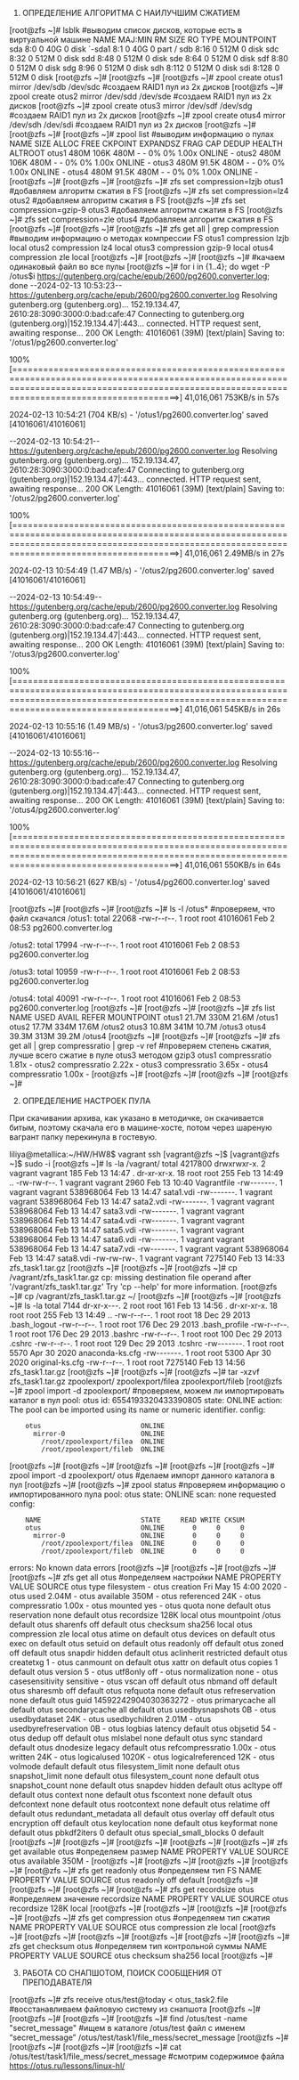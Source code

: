 1. ОПРЕДЕЛЕНИЕ АЛГОРИТМА С НАИЛУЧШИМ СЖАТИЕМ

[root@zfs ~]# lsblk        #выводим список дисков, которые есть в виртуальной машине
NAME   MAJ:MIN RM  SIZE RO TYPE MOUNTPOINT
sda      8:0    0   40G  0 disk 
`-sda1   8:1    0   40G  0 part /
sdb      8:16   0  512M  0 disk 
sdc      8:32   0  512M  0 disk 
sdd      8:48   0  512M  0 disk 
sde      8:64   0  512M  0 disk 
sdf      8:80   0  512M  0 disk 
sdg      8:96   0  512M  0 disk 
sdh      8:112  0  512M  0 disk 
sdi      8:128  0  512M  0 disk 
[root@zfs ~]# 
[root@zfs ~]# 
[root@zfs ~]# zpool create otus1 mirror /dev/sdb /dev/sdc       #создаем RAID1 пул из 2х дисков
[root@zfs ~]# zpool create otus2 mirror /dev/sdd /dev/sde 	#создаем RAID1 пул из 2х дисков
[root@zfs ~]# zpool create otus3 mirror /dev/sdf /dev/sdg 	#создаем RAID1 пул из 2х дисков
[root@zfs ~]# zpool create otus4 mirror /dev/sdh /dev/sdi 	#создаем RAID1 пул из 2х дисков
[root@zfs ~]# 
[root@zfs ~]# 
[root@zfs ~]# zpool list 	#выводим информацию о пулах
NAME    SIZE  ALLOC   FREE  CKPOINT  EXPANDSZ   FRAG    CAP  DEDUP    HEALTH  ALTROOT
otus1   480M   106K   480M        -         -     0%     0%  1.00x    ONLINE  -
otus2   480M   106K   480M        -         -     0%     0%  1.00x    ONLINE  -
otus3   480M  91.5K   480M        -         -     0%     0%  1.00x    ONLINE  -
otus4   480M  91.5K   480M        -         -     0%     0%  1.00x    ONLINE  -
[root@zfs ~]# 
[root@zfs ~]# 
[root@zfs ~]# zfs set compression=lzjb otus1		#добавляем алгоритм сжатия в FS
[root@zfs ~]# zfs set compression=lz4 otus2		#добавляем алгоритм сжатия в FS	
[root@zfs ~]# zfs set compression=gzip-9 otus3		#добавляем алгоритм сжатия в FS
[root@zfs ~]# zfs set compression=zle otus4		#добавляем алгоритм сжатия в FS
[root@zfs ~]# 
[root@zfs ~]# 
[root@zfs ~]# zfs get all | grep compression	#выводим информацию о методах компрессии FS
otus1  compression           lzjb                   local
otus2  compression           lz4                    local
otus3  compression           gzip-9                 local
otus4  compression           zle                    local
[root@zfs ~]# 
[root@zfs ~]# 
[root@zfs ~]# #качаем одинаковый файл во все пулы
[root@zfs ~]# for i in {1..4}; do wget -P /otus$i https://gutenberg.org/cache/epub/2600/pg2600.converter.log; done
--2024-02-13 10:53:23--  https://gutenberg.org/cache/epub/2600/pg2600.converter.log
Resolving gutenberg.org (gutenberg.org)... 152.19.134.47, 2610:28:3090:3000:0:bad:cafe:47
Connecting to gutenberg.org (gutenberg.org)|152.19.134.47|:443... connected.
HTTP request sent, awaiting response... 200 OK
Length: 41016061 (39M) [text/plain]
Saving to: '/otus1/pg2600.converter.log'

100%[==================================================================================================================================================================================================>] 41,016,061   753KB/s   in 57s    

2024-02-13 10:54:21 (704 KB/s) - '/otus1/pg2600.converter.log' saved [41016061/41016061]

--2024-02-13 10:54:21--  https://gutenberg.org/cache/epub/2600/pg2600.converter.log
Resolving gutenberg.org (gutenberg.org)... 152.19.134.47, 2610:28:3090:3000:0:bad:cafe:47
Connecting to gutenberg.org (gutenberg.org)|152.19.134.47|:443... connected.
HTTP request sent, awaiting response... 200 OK
Length: 41016061 (39M) [text/plain]
Saving to: '/otus2/pg2600.converter.log'

100%[==================================================================================================================================================================================================>] 41,016,061  2.49MB/s   in 27s    

2024-02-13 10:54:49 (1.47 MB/s) - '/otus2/pg2600.converter.log' saved [41016061/41016061]

--2024-02-13 10:54:49--  https://gutenberg.org/cache/epub/2600/pg2600.converter.log
Resolving gutenberg.org (gutenberg.org)... 152.19.134.47, 2610:28:3090:3000:0:bad:cafe:47
Connecting to gutenberg.org (gutenberg.org)|152.19.134.47|:443... connected.
HTTP request sent, awaiting response... 200 OK
Length: 41016061 (39M) [text/plain]
Saving to: '/otus3/pg2600.converter.log'

100%[==================================================================================================================================================================================================>] 41,016,061   545KB/s   in 26s    

2024-02-13 10:55:16 (1.49 MB/s) - '/otus3/pg2600.converter.log' saved [41016061/41016061]

--2024-02-13 10:55:16--  https://gutenberg.org/cache/epub/2600/pg2600.converter.log
Resolving gutenberg.org (gutenberg.org)... 152.19.134.47, 2610:28:3090:3000:0:bad:cafe:47
Connecting to gutenberg.org (gutenberg.org)|152.19.134.47|:443... connected.
HTTP request sent, awaiting response... 200 OK
Length: 41016061 (39M) [text/plain]
Saving to: '/otus4/pg2600.converter.log'

100%[==================================================================================================================================================================================================>] 41,016,061   550KB/s   in 64s    

2024-02-13 10:56:21 (627 KB/s) - '/otus4/pg2600.converter.log' saved [41016061/41016061]

[root@zfs ~]# 
[root@zfs ~]# 
[root@zfs ~]# ls -l /otus* 	#проверяем, что файл скачался
/otus1:
total 22068
-rw-r--r--. 1 root root 41016061 Feb  2 08:53 pg2600.converter.log

/otus2:
total 17994
-rw-r--r--. 1 root root 41016061 Feb  2 08:53 pg2600.converter.log

/otus3:
total 10959
-rw-r--r--. 1 root root 41016061 Feb  2 08:53 pg2600.converter.log

/otus4:
total 40091
-rw-r--r--. 1 root root 41016061 Feb  2 08:53 pg2600.converter.log
[root@zfs ~]# 
[root@zfs ~]# 
[root@zfs ~]# zfs list
NAME    USED  AVAIL     REFER  MOUNTPOINT
otus1  21.7M   330M     21.6M  /otus1
otus2  17.7M   334M     17.6M  /otus2
otus3  10.8M   341M     10.7M  /otus3
otus4  39.3M   313M     39.2M  /otus4
[root@zfs ~]# 
[root@zfs ~]# 
[root@zfs ~]# zfs get all | grep compressratio | grep -v ref #проверяем степень сжатия, лучше всего сжатие в пуле otus3 методом gzip3
otus1  compressratio         1.81x                  -
otus2  compressratio         2.22x                  -
otus3  compressratio         3.65x                  -
otus4  compressratio         1.00x                  -
[root@zfs ~]# 
[root@zfs ~]# 
[root@zfs ~]# 
[root@zfs ~]# 





2. ОПРЕДЕЛЕНИЕ НАСТРОЕК ПУЛА

При скачивании архива, как указано в методичке, он скачивается битым, поэтому скачала его в машине-хосте, потом через шареную вагрант папку перекинула в гостевую.

liliya@metallica:~/HW/HW8$ vagrant ssh
[vagrant@zfs ~]$ 
[vagrant@zfs ~]$ sudo -i
[root@zfs ~]# ls -la /vagrant/
total 4217800
drwxrwxr-x.  2 vagrant vagrant       185 Feb 13 14:47 .
dr-xr-xr-x. 18 root    root          255 Feb 13 14:49 ..
-rw-rw-r--.  1 vagrant vagrant      2960 Feb 13 10:40 Vagrantfile
-rw-------.  1 vagrant vagrant 538968064 Feb 13 14:47 sata1.vdi
-rw-------.  1 vagrant vagrant 538968064 Feb 13 14:47 sata2.vdi
-rw-------.  1 vagrant vagrant 538968064 Feb 13 14:47 sata3.vdi
-rw-------.  1 vagrant vagrant 538968064 Feb 13 14:47 sata4.vdi
-rw-------.  1 vagrant vagrant 538968064 Feb 13 14:47 sata5.vdi
-rw-------.  1 vagrant vagrant 538968064 Feb 13 14:47 sata6.vdi
-rw-------.  1 vagrant vagrant 538968064 Feb 13 14:47 sata7.vdi
-rw-------.  1 vagrant vagrant 538968064 Feb 13 14:47 sata8.vdi
-rw-rw-rw-.  1 vagrant vagrant   7275140 Feb 13 14:33 zfs_task1.tar.gz
[root@zfs ~]# 
[root@zfs ~]# 
[root@zfs ~]# cp /vagrant/zfs_task1.tar.gz 
cp: missing destination file operand after '/vagrant/zfs_task1.tar.gz'
Try 'cp --help' for more information.
[root@zfs ~]# cp /vagrant/zfs_task1.tar.gz ~/
[root@zfs ~]# 
[root@zfs ~]# 
[root@zfs ~]# ls -la
total 7144
dr-xr-x---.  2 root root     161 Feb 13 14:56 .
dr-xr-xr-x. 18 root root     255 Feb 13 14:49 ..
-rw-r--r--.  1 root root      18 Dec 29  2013 .bash_logout
-rw-r--r--.  1 root root     176 Dec 29  2013 .bash_profile
-rw-r--r--.  1 root root     176 Dec 29  2013 .bashrc
-rw-r--r--.  1 root root     100 Dec 29  2013 .cshrc
-rw-r--r--.  1 root root     129 Dec 29  2013 .tcshrc
-rw-------.  1 root root    5570 Apr 30  2020 anaconda-ks.cfg
-rw-------.  1 root root    5300 Apr 30  2020 original-ks.cfg
-rw-r--r--.  1 root root 7275140 Feb 13 14:56 zfs_task1.tar.gz
[root@zfs ~]# 
[root@zfs ~]# 
[root@zfs ~]# tar -xzvf zfs_task1.tar.gz 
zpoolexport/
zpoolexport/filea
zpoolexport/fileb
[root@zfs ~]# zpool import -d zpoolexport/ 	#проверяем, можем ли импортировать каталог в пул
   pool: otus
     id: 6554193320433390805
  state: ONLINE
 action: The pool can be imported using its name or numeric identifier.
 config:

        otus                         ONLINE
          mirror-0                   ONLINE
            /root/zpoolexport/filea  ONLINE
            /root/zpoolexport/fileb  ONLINE
[root@zfs ~]# 
[root@zfs ~]# 
[root@zfs ~]# 
[root@zfs ~]# 
[root@zfs ~]# zpool import -d zpoolexport/ otus		#делаем импорт данного каталога в пул
[root@zfs ~]# 
[root@zfs ~]# zpool status #проверяем информацию о импортированного пула
  pool: otus
 state: ONLINE
  scan: none requested
config:

        NAME                         STATE     READ WRITE CKSUM
        otus                         ONLINE       0     0     0
          mirror-0                   ONLINE       0     0     0
            /root/zpoolexport/filea  ONLINE       0     0     0
            /root/zpoolexport/fileb  ONLINE       0     0     0

errors: No known data errors
[root@zfs ~]# 
[root@zfs ~]# 
[root@zfs ~]# 
[root@zfs ~]# zfs get all otus		#определяем настройки
NAME  PROPERTY              VALUE                  SOURCE
otus  type                  filesystem             -
otus  creation              Fri May 15  4:00 2020  -
otus  used                  2.04M                  -
otus  available             350M                   -
otus  referenced            24K                    -
otus  compressratio         1.00x                  -
otus  mounted               yes                    -
otus  quota                 none                   default
otus  reservation           none                   default
otus  recordsize            128K                   local
otus  mountpoint            /otus                  default
otus  sharenfs              off                    default
otus  checksum              sha256                 local
otus  compression           zle                    local
otus  atime                 on                     default
otus  devices               on                     default
otus  exec                  on                     default
otus  setuid                on                     default
otus  readonly              off                    default
otus  zoned                 off                    default
otus  snapdir               hidden                 default
otus  aclinherit            restricted             default
otus  createtxg             1                      -
otus  canmount              on                     default
otus  xattr                 on                     default
otus  copies                1                      default
otus  version               5                      -
otus  utf8only              off                    -
otus  normalization         none                   -
otus  casesensitivity       sensitive              -
otus  vscan                 off                    default
otus  nbmand                off                    default
otus  sharesmb              off                    default
otus  refquota              none                   default
otus  refreservation        none                   default
otus  guid                  14592242904030363272   -
otus  primarycache          all                    default
otus  secondarycache        all                    default
otus  usedbysnapshots       0B                     -
otus  usedbydataset         24K                    -
otus  usedbychildren        2.01M                  -
otus  usedbyrefreservation  0B                     -
otus  logbias               latency                default
otus  objsetid              54                     -
otus  dedup                 off                    default
otus  mlslabel              none                   default
otus  sync                  standard               default
otus  dnodesize             legacy                 default
otus  refcompressratio      1.00x                  -
otus  written               24K                    -
otus  logicalused           1020K                  -
otus  logicalreferenced     12K                    -
otus  volmode               default                default
otus  filesystem_limit      none                   default
otus  snapshot_limit        none                   default
otus  filesystem_count      none                   default
otus  snapshot_count        none                   default
otus  snapdev               hidden                 default
otus  acltype               off                    default
otus  context               none                   default
otus  fscontext             none                   default
otus  defcontext            none                   default
otus  rootcontext           none                   default
otus  relatime              off                    default
otus  redundant_metadata    all                    default
otus  overlay               off                    default
otus  encryption            off                    default
otus  keylocation           none                   default
otus  keyformat             none                   default
otus  pbkdf2iters           0                      default
otus  special_small_blocks  0                      default
[root@zfs ~]# 
[root@zfs ~]# 
[root@zfs ~]# 
[root@zfs ~]# 
[root@zfs ~]# zfs get available otus	#определяем размер
NAME  PROPERTY   VALUE  SOURCE
otus  available  350M   -
[root@zfs ~]# 
[root@zfs ~]# 
[root@zfs ~]# 
[root@zfs ~]# 
[root@zfs ~]# zfs get readonly otus	#определяем тип FS
NAME  PROPERTY  VALUE   SOURCE
otus  readonly  off     default
[root@zfs ~]# 
[root@zfs ~]# 
[root@zfs ~]# 
[root@zfs ~]# zfs get recordsize otus		#определяем значение recordsize
NAME  PROPERTY    VALUE    SOURCE
otus  recordsize  128K     local
[root@zfs ~]# 
[root@zfs ~]# 
[root@zfs ~]# 
[root@zfs ~]# 
[root@zfs ~]# zfs get compression otus		#определяем тип сжатия
NAME  PROPERTY     VALUE     SOURCE
otus  compression  zle       local
[root@zfs ~]# 
[root@zfs ~]# 
[root@zfs ~]# 
[root@zfs ~]# 
[root@zfs ~]# 
[root@zfs ~]# zfs get checksum otus	#определяем тип контрольной суммы
NAME  PROPERTY  VALUE      SOURCE
otus  checksum  sha256     local
[root@zfs ~]# 


3. РАБОТА СО СНАПШОТОМ, ПОИСК СООБЩЕНИЯ ОТ ПРЕПОДАВАТЕЛЯ

[root@zfs ~]# zfs receive otus/test@today < otus_task2.file 	#восстанавливаем файловую систему из снапшота
[root@zfs ~]# 
[root@zfs ~]# 
[root@zfs ~]# 
[root@zfs ~]# find /otus/test -name "secret_message"		#ищем в каталоге /otus/test файл с именем “secret_message”
/otus/test/task1/file_mess/secret_message
[root@zfs ~]# 
[root@zfs ~]# 
[root@zfs ~]# 
[root@zfs ~]# cat /otus/test/task1/file_mess/secret_message	#смотрим содержимое файла
https://otus.ru/lessons/linux-hl/

